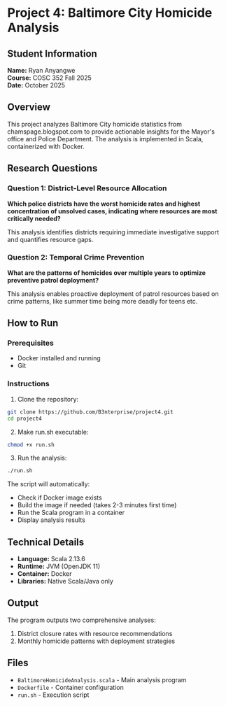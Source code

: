 # Project 4: Baltimore City Homicide Analysis

## Student Information
**Name:** Ryan Anyangwe  
**Course:** COSC 352 Fall 2025  
**Date:** October 2025

## Overview
This project analyzes Baltimore City homicide statistics from chamspage.blogspot.com to provide actionable insights for the Mayor's office and Police Department. The analysis is implemented in Scala, containerized with Docker.

## Research Questions

### Question 1: District-Level Resource Allocation
**Which police districts have the worst homicide  rates and highest concentration of unsolved cases, indicating where  resources are most critically needed?**

This analysis identifies districts requiring immediate investigative support and quantifies resource gaps.

### Question 2: Temporal Crime Prevention
**What are the patterns of homicides over multiple years to optimize preventive patrol deployment?**

This analysis enables proactive deployment of patrol resources based on crime patterns, like summer time being more deadly for teens etc.

## How to Run

### Prerequisites
- Docker installed and running
- Git

### Instructions

1. Clone the repository:
```bash
git clone https://github.com/B3nterprise/project4.git
cd project4
```

2. Make run.sh executable:
```bash
chmod +x run.sh
```

3. Run the analysis:
```bash
./run.sh
```

The script will automatically:
- Check if Docker image exists
- Build the image if needed (takes 2-3 minutes first time)
- Run the Scala program in a container
- Display analysis results

## Technical Details

- **Language:** Scala 2.13.6
- **Runtime:** JVM (OpenJDK 11)
- **Container:** Docker
- **Libraries:** Native Scala/Java only

## Output

The program outputs two comprehensive analyses:
1. District closure rates with resource recommendations
2. Monthly homicide patterns with deployment strategies

## Files
- `BaltimoreHomicideAnalysis.scala` - Main analysis program
- `Dockerfile` - Container configuration
- `run.sh` - Execution script
